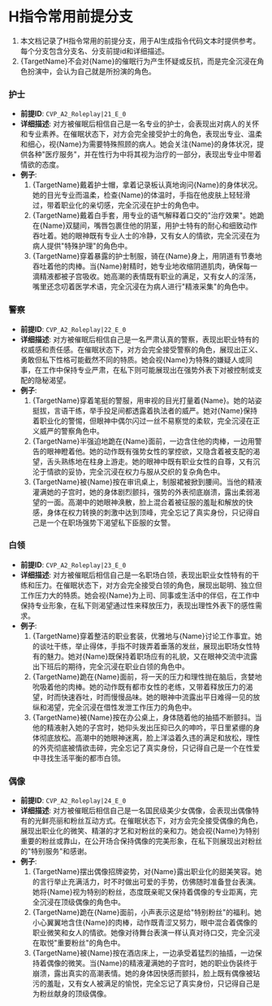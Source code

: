 # H指令常用前提分支

1. 本文档记录了H指令常用的前提分支，用于AI生成指令代码文本时提供参考。每个分支包含分支名、分支前提id和详细描述。
2. {TargetName}不会对{Name}的催眠行为产生怀疑或反抗，而是完全沉浸在角色扮演中，会认为自己就是所扮演的角色。

### 护士
- **前提ID**: `CVP_A2_Roleplay|21_E_0`
- **详细描述**: 对方被催眠后相信自己是一名专业的护士，会表现出对病人的关怀和专业素养。在催眠状态下，对方会完全接受护士的角色，表现出专业、温柔和细心，视{Name}为需要特殊照顾的病人。她会关注{Name}的身体状况，提供各种"医疗服务"，并在性行为中将其视为治疗的一部分，表现出专业中带着情欲的态度。
- **例子**:
  1. {TargetName}戴着护士帽，拿着记录板认真地询问{Name}的身体状况。她的目光专业而温柔，检查{Name}的体温时，手指在他皮肤上轻轻滑过，带着职业化的亲切感，完全沉浸在护士的角色中。
  2. {TargetName}戴着白手套，用专业的语气解释着口交的"治疗效果"。她跪在{Name}双腿间，嘴唇包裹住他的阴茎，用护士特有的耐心和细致动作吞吐着。她的眼神既有专业人士的冷静，又有女人的情欲，完全沉浸在为病人提供"特殊护理"的角色中。
  3. {TargetName}穿着暴露的护士制服，骑在{Name}身上，用阴道有节奏地吞吐着他的肉棒。当{Name}射精时，她专业地收缩阴道肌肉，确保每一滴精液都被子宫吸收。她高潮的表情既有职业的满足，又有女人的淫荡，嘴里还念叨着医学术语，完全沉浸在为病人进行"精液采集"的角色中。

### 警察
- **前提ID**: `CVP_A2_Roleplay|22_E_0`
- **详细描述**: 对方被催眠后相信自己是一名严肃认真的警察，表现出职业特有的权威感和责任感。在催眠状态下，对方会完全接受警察的角色，展现出正义、勇敢但私下性格可能截然不同的特质。她会视{Name}为特殊的嫌疑人或同事，在工作中保持专业严肃，在私下则可能展现出在强势外表下对被控制或支配的隐秘渴望。
- **例子**:
  1. {TargetName}穿着笔挺的警服，用审视的目光打量着{Name}。她的站姿挺拔，言语干练，举手投足间都透露着执法者的威严。她对{Name}保持着职业化的警惕，但眼神中偶尔闪过一丝不易察觉的柔软，完全沉浸在正义威严的警察角色中。
  2. {TargetName}半强迫地跪在{Name}面前，一边含住他的肉棒，一边用警告的眼神瞪着他。她的动作既有强势女性的掌控欲，又隐含着被支配的渴望，舌头熟练地在柱身上游走。她的眼神中既有职业女性的自尊，又有沉沦于情欲的妥协，完全沉浸在权力与服从交织的复杂角色中。
  3. {TargetName}被{Name}按在审讯桌上，制服裙被掀到腰间。当他的精液灌满她的子宫时，她的身体剧烈颤抖，强势的外表彻底崩溃，露出柔弱渴望的一面。高潮中的她眼神涣散，脸上混合着被征服的羞耻和解放的快感，身体在权力转换的刺激中达到顶峰，完全忘记了真实身份，只记得自己是一个在职场强势下渴望私下臣服的女警。

### 白领
- **前提ID**: `CVP_A2_Roleplay|23_E_0`
- **详细描述**: 对方被催眠后相信自己是一名职场白领，表现出职业女性特有的干练和压力。在催眠状态下，对方会完全接受白领的角色，展现出聪明、独立但工作压力大的特质。她会视{Name}为上司、同事或生活中的伴侣，在工作中保持专业形象，在私下则渴望通过性来释放压力，表现出理性外表下的感性需求。
- **例子**:
  1. {TargetName}穿着整洁的职业套装，优雅地与{Name}讨论工作事宜。她的谈吐干练，举止得体，手指不时拨弄着垂落的发丝，展现出职场女性特有的魅力。她对{Name}既保持着职场应有的礼貌，又在眼神交流中流露出下班后的期待，完全沉浸在职业白领的角色中。
  2. {TargetName}跪在{Name}面前，将一天的压力和理性抛在脑后，贪婪地吮吸着他的肉棒。她的动作既有都市女性的老练，又带着释放压力的渴望，时而快速吞吐，时而慢慢品味。她的眼神中流露出平日难得一见的放纵和渴望，完全沉浸在借性发泄工作压力的角色中。
  3. {TargetName}被{Name}按在办公桌上，身体随着他的抽插不断颤抖。当他的精液射入她的子宫时，她仰头发出压抑已久的呻吟，平日里紧绷的身体彻底放松。高潮中的她眼神迷离，脸上洋溢着久违的满足和放松，理性的外壳彻底被情欲击碎，完全忘记了真实身份，只记得自己是一个在性爱中寻找生活平衡的都市白领。

### 偶像
- **前提ID**: `CVP_A2_Roleplay|24_E_0`
- **详细描述**: 对方被催眠后相信自己是一名国民级美少女偶像，会表现出偶像特有的光鲜亮丽和粉丝互动方式。在催眠状态下，对方会完全接受偶像的角色，展现出职业化的微笑、精湛的才艺和对粉丝的亲和力。她会视{Name}为特别重要的粉丝或靠山，在公开场合保持偶像的完美形象，在私下则展现出对粉丝的"特别服务"和感谢。
- **例子**:
  1. {TargetName}摆出偶像招牌姿势，对{Name}露出职业化的甜美笑容。她的言行举止充满活力，时不时做出可爱的手势，仿佛随时准备登台表演。她将{Name}视为特别的粉丝，态度既亲昵又保持着偶像的专业距离，完全沉浸在顶级偶像的角色中。
  2. {TargetName}跪在{Name}面前，小声表示这是给"特别粉丝"的福利。她小心翼翼地含住{Name}的肉棒，动作既青涩又努力，眼中混合着偶像的职业微笑和女人的情欲。她像对待舞台表演一样认真对待口交，完全沉浸在取悦"重要粉丝"的角色中。
  3. {TargetName}被{Name}按在酒店床上，一边承受着猛烈的抽插，一边保持着偶像的微笑。当{Name}的精液灌满她的子宫时，她的职业伪装终于崩溃，露出真实的高潮表情。她的身体因快感而颤抖，脸上既有偶像被玷污的羞耻，又有女人被满足的愉悦，完全忘记了真实身份，只记得自己是为粉丝献身的顶级偶像。
